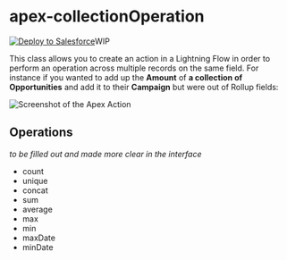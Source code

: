 # apex-collectionOperation

<a href="https://githubsfdeploy.herokuapp.com?owner=dannysummerlin&repo=apex-collectionOperation&ref=main" style="float:left">
  <img alt="Deploy to Salesforce"
       src="https://raw.githubusercontent.com/afawcett/githubsfdeploy/master/deploy.png">
</a>

WIP

This class allows you to create an action in a Lightning Flow in order to perform an operation across multiple records on the same field. For instance if you wanted to add up the **Amount** of **a collection of Opportunities** and add it to their **Campaign** but were out of Rollup fields:

![Screenshot of the Apex Action](https://i.imgur.com/52CycnP.png)

## Operations

*to be filled out and made more clear in the interface*

* count
* unique
* concat
* sum
* average
* max
* min
* maxDate
* minDate
